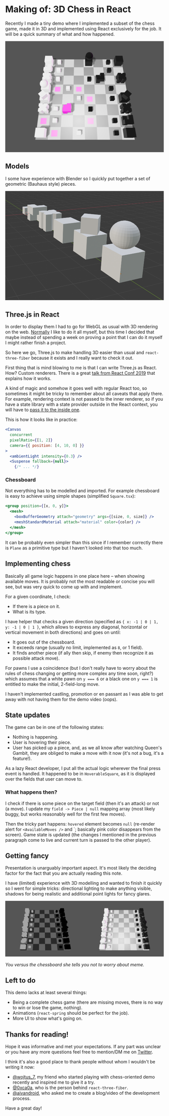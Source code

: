 # Making of: 3D Chess in React

Recently I made a tiny demo where I implemented a subset of the chess game, made it in 3D and implemented using React exclusively for the job. It will be a quick summary of what and how happened.

![Screenshot of the final effect](example.png)

## Models

I some have experience with Blender so I quickly put together a set of geometric (Bauhaus style) pieces.

![Blender models](blender.png)

## Three.js in React

In order to display them I had to go for WebGL as usual with 3D rendering on the web. [Normally](https://tchayen.github.io/brief-explanation-of-webgl/) I like to do it all myself, but this time I decided that maybe instead of spending a week on proving a point that I can do it myself I might rather finish a project.

So here we go, Three.js to make handling 3D easier than usual and `react-three-fiber` because it exists and I really want to check it out.

First thing that is mind blowing to me is that I can write Three.js as React. How? Custom renderers. There is a great [talk from React Conf 2019](https://conf.reactjs.org/event.html?sophiebits) that explains how it works.

A kind of magic and somehow it goes well with regular React too, so sometimes it might be tricky to remember about all caveats that apply there. For example, rendering context is not passed to the inner renderer, so if you have a state library with a state provider outside in the React context, you will have to [pass it to the inside one](https://github.com/pmndrs/react-three-fiber/blob/master/markdown/api.md#consuming-context-from-a-foreign-provider).

This is how it looks like in practice:

```jsx
<Canvas
  concurrent
  pixelRatio={[1, 2]}
  camera={{ position: [4, 10, 0] }}
>
  <ambientLight intensity={0.3} />
  <Suspense fallback={null}>
    {/* ... */}
```

### Chessboard

Not everything has to be modelled and imported. For example chessboard is easy to achieve using simple shapes (simplified `Square.tsx`):

```jsx
<group position={[x, 0, y]}>
  <mesh>
    <boxBufferGeometry attach="geometry" args={[size, 0, size]} />
    <meshStandardMaterial attach="material" color={color} />
  </mesh>
</group>
```

It can be probably even simpler than this since if I remember correctly there is `Plane` as a primitive type but I haven't looked into that too much.

## Implementing chess

Basically all game logic happens in one place here – when showing available moves. It is probably not the most readable or concise you will see, but was very quick to come up with and implement.

For a given coordinate, I check:
- If there is a piece on it.
- What is its type.

I have helper that checks a given direction (specified as `{ x: -1 | 0 | 1, y: -1 | 0 | 1 }`, which allows to express any diagonal, horizontal or vertical movement in both directions) and goes on until:
- It goes out of the chessboard.
- It exceeds range (usually no limit, implemented as `8`, or 1 field).
- It finds another piece (if ally then skip, if enemy then recognize it as possible attack move).

For pawns I use a coincidence (but I don't really have to worry about the rules of chess changing or getting more complex any time soon, right?) which assumes that a white pawn on `y === 6` or a black one on `y === 1` is entitled to make the initial, 2-field-long move.

I haven't implemented castling, promotion or en passant as I was able to get away with not having them for the demo video (oops).

## State updates

The game can be in one of the following states:
- Nothing is happening.
- User is hovering their piece.
- User has picked up a piece, and, as we all know after watching Queen's Gambit, they are obliged to make a move with it now (it's not a bug, it's a feature!).

As a lazy React developer, I put all the actual logic wherever the final press event is handled. It happened to be in `HoverableSquare`, as it is displayed over the fields that user can move to.

### What happens then?

I check if there is some piece on the target field (then it's an attack) or not (a move). I update my `field -> Piece | null` mapping array (most likely buggy, but works reasonably well for the first few moves).

Then the tricky part happens: `hovered` element becomes `null` (re-render alert for `<AvailableMoves />` and `<Figures />; basically pink color disappears from the screen). Game state is updated (the changes I mentioned in the previous paragraph come to live and current turn is passed to the other player).

## Getting fancy

Presentation is unarguably important aspect. It's most likely the deciding factor for the fact that you are actually reading this note.

I have (limited) experience with 3D modelling and wanted to finish it quickly so I went for simple tricks: directional lighting to make anything visible, shadows for being realistic and additional point lights for fancy glares.

![Comparison before and after effects](comparison.png)

_You versus the chessboard she tells you not to worry about meme._

## Left to do

This demo lacks at least several things:
- Being a complete chess game (there are missing moves, there is no way to win or lose the game, nothing).
- Animations (`react-spring` should be perfect for the job).
- More UI to show what's going on.

## Thanks for reading!

Hope it was informative and met your expectations. If any part was unclear or you have any more questions feel free to mention/DM me on [Twitter](https://twitter.com/tchayen).

I think it's also a good place to thank people without whom I wouldn't be writing it now:
- [@wojtus_7](https://twitter.com/wojtus_7), my friend who started playing with chess-oriented demo recently and inspired me to give it a try.
- [@0xca0a](https://twitter.com/0xca0a), who is the person behind `react-three-fiber`.
- [@aivandroid](https://twitter.com/aivandroid), who asked me to create a blog/video of the development process.

Have a great day!
